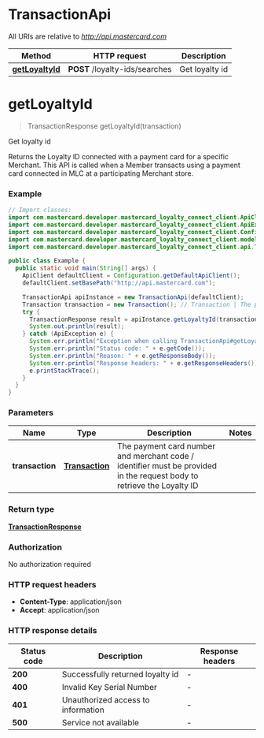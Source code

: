 # TransactionApi

All URIs are relative to *http://api.mastercard.com*

Method | HTTP request | Description
------------- | ------------- | -------------
[**getLoyaltyId**](TransactionApi.md#getLoyaltyId) | **POST** /loyalty-ids/searches | Get loyalty id


<a name="getLoyaltyId"></a>
# **getLoyaltyId**
> TransactionResponse getLoyaltyId(transaction)

Get loyalty id

Returns the Loyalty ID connected with a payment card for a specific Merchant. This API is called when a Member transacts using a payment card connected in MLC at a participating Merchant store.

### Example
```java
// Import classes:
import com.mastercard.developer.mastercard_loyalty_connect_client.ApiClient;
import com.mastercard.developer.mastercard_loyalty_connect_client.ApiException;
import com.mastercard.developer.mastercard_loyalty_connect_client.Configuration;
import com.mastercard.developer.mastercard_loyalty_connect_client.models.*;
import com.mastercard.developer.mastercard_loyalty_connect_client.api.TransactionApi;

public class Example {
  public static void main(String[] args) {
    ApiClient defaultClient = Configuration.getDefaultApiClient();
    defaultClient.setBasePath("http://api.mastercard.com");

    TransactionApi apiInstance = new TransactionApi(defaultClient);
    Transaction transaction = new Transaction(); // Transaction | The payment card number and merchant code / identifier must be provided in the request body to retrieve the Loyalty ID
    try {
      TransactionResponse result = apiInstance.getLoyaltyId(transaction);
      System.out.println(result);
    } catch (ApiException e) {
      System.err.println("Exception when calling TransactionApi#getLoyaltyId");
      System.err.println("Status code: " + e.getCode());
      System.err.println("Reason: " + e.getResponseBody());
      System.err.println("Response headers: " + e.getResponseHeaders());
      e.printStackTrace();
    }
  }
}
```

### Parameters

Name | Type | Description  | Notes
------------- | ------------- | ------------- | -------------
 **transaction** | [**Transaction**](Transaction.md)| The payment card number and merchant code / identifier must be provided in the request body to retrieve the Loyalty ID |

### Return type

[**TransactionResponse**](TransactionResponse.md)

### Authorization

No authorization required

### HTTP request headers

 - **Content-Type**: application/json
 - **Accept**: application/json

### HTTP response details
| Status code | Description | Response headers |
|-------------|-------------|------------------|
**200** | Successfully returned loyalty id |  -  |
**400** | Invalid Key Serial Number |  -  |
**401** | Unauthorized access to information |  -  |
**500** | Service not available |  -  |

